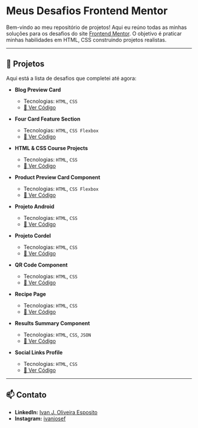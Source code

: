 # Meus Desafios Frontend Mentor

Bem-vindo ao meu repositório de projetos! Aqui eu reúno todas as minhas soluções para os desafios do site [Frontend Mentor](https://www.frontendmentor.io). O objetivo é praticar minhas habilidades em HTML, CSS construindo projetos realistas.

---

## 🚀 Projetos

Aqui está a lista de desafios que completei até agora:

* **Blog Preview Card**
    * Tecnologias: `HTML`, `CSS`
    * [🔗 Ver Código](./blog-preview-card-master/)

* **Four Card Feature Section**
    * Tecnologias: `HTML`, `CSS Flexbox`
    * [🔗 Ver Código](./four-card-feature-main/)

* **HTML & CSS Course Projects**
    * Tecnologias: `HTML`, `CSS`
    * [🔗 Ver Código](./html-css-main/)

* **Product Preview Card Component**
    * Tecnologias: `HTML`, `CSS Flexbox`
    * [🔗 Ver Código](./product-preview-card-component-main/)

* **Projeto Android**
    * Tecnologias: `HTML`, `CSS`
    * [🔗 Ver Código](./projeto-android-main/)

* **Projeto Cordel**
    * Tecnologias: `HTML`, `CSS`
    * [🔗 Ver Código](./projeto-cordel-main/)

* **QR Code Component**
    * Tecnologias: `HTML`, `CSS`
    * [🔗 Ver Código](./qr-code-component-main/)

* **Recipe Page**
    * Tecnologias: `HTML`, `CSS`
    * [🔗 Ver Código](./recipe-page-main/)

* **Results Summary Component**
    * Tecnologias: `HTML`, `CSS`, `JSON`
    * [🔗 Ver Código](./results-summary-component-main/)

* **Social Links Profile**
    * Tecnologias: `HTML`, `CSS`
    * [🔗 Ver Código](./social-links-profile-main/)

---

## 📫 Contato

* **LinkedIn:** [Ivan J. Oliveira Esposito](www.linkedin.com/in/ivanjoesposito)
* **Instagram:** [ivanjosef](https://www.instagram.com/ivanjosef/)
